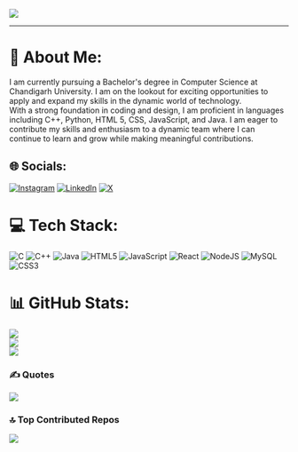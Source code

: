 
[![](https://visitcount.itsvg.in/api?id=AnubhavTyagi26&icon=5&color=10)](https://visitcount.itsvg.in)

---

# 💫 About Me:
I am currently pursuing a Bachelor's degree in Computer Science at Chandigarh University. I am on the lookout for exciting opportunities to apply and expand my skills in the dynamic world of technology.<br>With a strong foundation in coding and design, I am proficient in languages including C++, Python, HTML 5, CSS, JavaScript, and Java. I am eager to contribute my skills and enthusiasm to a dynamic team where I can continue to learn and grow while making meaningful contributions.


## 🌐 Socials:
[![Instagram](https://img.shields.io/badge/Instagram-%23E4405F.svg?logo=Instagram&logoColor=white)](https://instagram.com/kalplays_) [![LinkedIn](https://img.shields.io/badge/LinkedIn-%230077B5.svg?logo=linkedin&logoColor=white)](https://linkedin.com/in/anubhav-tyagi-205a26202) [![X](https://img.shields.io/badge/X-black.svg?logo=X&logoColor=white)](https://x.com/Anubhav0726) 

# 💻 Tech Stack:
![C](https://img.shields.io/badge/c-%2300599C.svg?style=flat&logo=c&logoColor=white) ![C++](https://img.shields.io/badge/c++-%2300599C.svg?style=flat&logo=c%2B%2B&logoColor=white) ![Java](https://img.shields.io/badge/java-%23ED8B00.svg?style=flat&logo=openjdk&logoColor=white) ![HTML5](https://img.shields.io/badge/html5-%23E34F26.svg?style=flat&logo=html5&logoColor=white) ![JavaScript](https://img.shields.io/badge/javascript-%23323330.svg?style=flat&logo=javascript&logoColor=%23F7DF1E) ![React](https://img.shields.io/badge/react-%2320232a.svg?style=flat&logo=react&logoColor=%2361DAFB) ![NodeJS](https://img.shields.io/badge/node.js-6DA55F?style=flat&logo=node.js&logoColor=white) ![MySQL](https://img.shields.io/badge/mysql-%2300000f.svg?style=flat&logo=mysql&logoColor=white) ![CSS3](https://img.shields.io/badge/css3-%231572B6.svg?style=flat&logo=css3&logoColor=white)
# 📊 GitHub Stats:
![](https://github-readme-stats.vercel.app/api?username=AnubhavTyagi26&theme=radical&hide_border=false&include_all_commits=true&count_private=true)<br/>
![](https://github-readme-streak-stats.herokuapp.com/?user=AnubhavTyagi26&theme=radical&hide_border=false)<br/>
![](https://github-readme-stats.vercel.app/api/top-langs/?username=AnubhavTyagi26&theme=radical&hide_border=false&include_all_commits=true&count_private=true&layout=compact)


### ✍️ Quotes
![](https://quotes-github-readme.vercel.app/api?type=vetical&theme=radical)

### 🔝 Top Contributed Repos
![](https://github-contributor-stats.vercel.app/api?username=AnubhavTyagi26&limit=5&theme=radical&combine_all_yearly_contributions=true)



